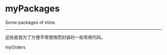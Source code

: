 # myPackages
Some packages of mine.

----------------------------------------

这些是我为了方便平常使用而封装的一些常用代码。

myOrders